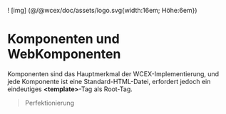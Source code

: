 <!--DESC: {icon:{name:"explore"},id:8} -->

! [img] (@/@wcex/doc/assets/logo.svg{width:16em; Höhe:6em})

# Komponenten und WebKomponenten

Komponenten sind das Hauptmerkmal der WCEX-Implementierung, und jede Komponente ist eine Standard-HTML-Datei, erfordert jedoch ein eindeutiges **\<template\>**-Tag als Root-Tag.

> Perfektionierung
